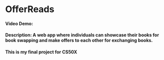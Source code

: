 # OfferReads
#### Video Demo:  <URL HERE>
#### Description:  A web app where individuals can showcase their books for book swapping and make offers to each other for exchanging books.
#### This is my final project for CS50X
<!-- TODO -->
